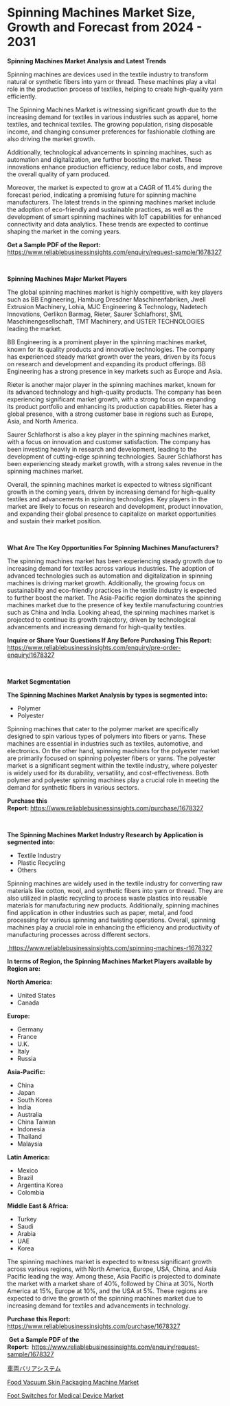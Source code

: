 <p><h1>Spinning Machines Market Size, Growth and Forecast from 2024 - 2031</h1></p><p><strong>Spinning Machines Market Analysis and Latest Trends</strong></p>
<p><p>Spinning machines are devices used in the textile industry to transform natural or synthetic fibers into yarn or thread. These machines play a vital role in the production process of textiles, helping to create high-quality yarn efficiently.</p><p>The Spinning Machines Market is witnessing significant growth due to the increasing demand for textiles in various industries such as apparel, home textiles, and technical textiles. The growing population, rising disposable income, and changing consumer preferences for fashionable clothing are also driving the market growth.</p><p>Additionally, technological advancements in spinning machines, such as automation and digitalization, are further boosting the market. These innovations enhance production efficiency, reduce labor costs, and improve the overall quality of yarn produced.</p><p>Moreover, the market is expected to grow at a CAGR of 11.4% during the forecast period, indicating a promising future for spinning machine manufacturers. The latest trends in the spinning machines market include the adoption of eco-friendly and sustainable practices, as well as the development of smart spinning machines with IoT capabilities for enhanced connectivity and data analytics. These trends are expected to continue shaping the market in the coming years.</p></p>
<p><strong>Get a Sample PDF of the Report:&nbsp;</strong> <a href="https://www.reliablebusinessinsights.com/enquiry/request-sample/1678327">https://www.reliablebusinessinsights.com/enquiry/request-sample/1678327</a></p>
<p>&nbsp;</p>
<p><strong>Spinning Machines Major Market Players</strong></p>
<p><p>The global spinning machines market is highly competitive, with key players such as BB Engineering, Hamburg Dresdner Maschinenfabriken, Jwell Extrusion Machinery, Lohia, MJC Engineering & Technology, Nadetech Innovations, Oerlikon Barmag, Rieter, Saurer Schlafhorst, SML Maschinengesellschaft, TMT Machinery, and USTER TECHNOLOGIES leading the market.</p><p>BB Engineering is a prominent player in the spinning machines market, known for its quality products and innovative technologies. The company has experienced steady market growth over the years, driven by its focus on research and development and expanding its product offerings. BB Engineering has a strong presence in key markets such as Europe and Asia.</p><p>Rieter is another major player in the spinning machines market, known for its advanced technology and high-quality products. The company has been experiencing significant market growth, with a strong focus on expanding its product portfolio and enhancing its production capabilities. Rieter has a global presence, with a strong customer base in regions such as Europe, Asia, and North America.</p><p>Saurer Schlafhorst is also a key player in the spinning machines market, with a focus on innovation and customer satisfaction. The company has been investing heavily in research and development, leading to the development of cutting-edge spinning technologies. Saurer Schlafhorst has been experiencing steady market growth, with a strong sales revenue in the spinning machines market.</p><p>Overall, the spinning machines market is expected to witness significant growth in the coming years, driven by increasing demand for high-quality textiles and advancements in spinning technologies. Key players in the market are likely to focus on research and development, product innovation, and expanding their global presence to capitalize on market opportunities and sustain their market position.</p></p>
<p>&nbsp;</p>
<p><strong>What Are The Key Opportunities For Spinning Machines Manufacturers?</strong></p>
<p><p>The spinning machines market has been experiencing steady growth due to increasing demand for textiles across various industries. The adoption of advanced technologies such as automation and digitalization in spinning machines is driving market growth. Additionally, the growing focus on sustainability and eco-friendly practices in the textile industry is expected to further boost the market. The Asia-Pacific region dominates the spinning machines market due to the presence of key textile manufacturing countries such as China and India. Looking ahead, the spinning machines market is projected to continue its growth trajectory, driven by technological advancements and increasing demand for high-quality textiles.</p></p>
<p><strong>Inquire or Share Your Questions If Any Before Purchasing This Report:</strong> <a href="https://www.reliablebusinessinsights.com/enquiry/pre-order-enquiry/1678327">https://www.reliablebusinessinsights.com/enquiry/pre-order-enquiry/1678327</a></p>
<p>&nbsp;</p>
<p><strong>Market Segmentation</strong></p>
<p><strong>The Spinning Machines Market Analysis by types is segmented into:</strong></p>
<p><ul><li>Polymer</li><li>Polyester</li></ul></p>
<p><p>Spinning machines that cater to the polymer market are specifically designed to spin various types of polymers into fibers or yarns. These machines are essential in industries such as textiles, automotive, and electronics. On the other hand, spinning machines for the polyester market are primarily focused on spinning polyester fibers or yarns. The polyester market is a significant segment within the textile industry, where polyester is widely used for its durability, versatility, and cost-effectiveness. Both polymer and polyester spinning machines play a crucial role in meeting the demand for synthetic fibers in various sectors.</p></p>
<p><strong>Purchase this Report:&nbsp;</strong><a href="https://www.reliablebusinessinsights.com/purchase/1678327">https://www.reliablebusinessinsights.com/purchase/1678327</a></p>
<p>&nbsp;</p>
<p><strong>The Spinning Machines Market Industry Research by Application is segmented into:</strong></p>
<p><ul><li>Textile Industry</li><li>Plastic Recycling</li><li>Others</li></ul></p>
<p><p>Spinning machines are widely used in the textile industry for converting raw materials like cotton, wool, and synthetic fibers into yarn or thread. They are also utilized in plastic recycling to process waste plastics into reusable materials for manufacturing new products. Additionally, spinning machines find application in other industries such as paper, metal, and food processing for various spinning and twisting operations. Overall, spinning machines play a crucial role in enhancing the efficiency and productivity of manufacturing processes across different sectors.</p></p>
<p><a href="https://www.reliablebusinessinsights.com/spinning-machines-r1678327">&nbsp;https://www.reliablebusinessinsights.com/spinning-machines-r1678327</a></p>
<p><strong>In terms of Region, the Spinning Machines Market Players available by Region are:</strong></p>
<p>
    <p> <strong> North America: </strong>
        <ul>
            <li>United States</li>
            <li>Canada</li>
        </ul>
        </p> 
    <p> <strong> Europe: </strong>
        <ul>
            <li>Germany</li>
            <li>France</li>
            <li>U.K.</li>
            <li>Italy</li>
            <li>Russia</li>
        </ul>
        </p> 
    <p> <strong> Asia-Pacific: </strong>
        <ul>
            <li>China</li>
            <li>Japan</li>
            <li>South Korea</li>
            <li>India</li>
            <li>Australia</li>
            <li>China Taiwan</li>
            <li>Indonesia</li>
            <li>Thailand</li>
            <li>Malaysia</li>
        </ul>
        </p> 
    <p> <strong> Latin America: </strong>
        <ul>
            <li>Mexico</li>
            <li>Brazil</li>
            <li>Argentina Korea</li>
            <li>Colombia</li>
        </ul>
        </p> 
    <p> <strong> Middle East & Africa: </strong>
        <ul>
            <li>Turkey</li>
            <li>Saudi</li>
            <li>Arabia</li>
            <li>UAE</li>
            <li>Korea</li>
        </ul>
    </p>
    </p>
<p><p>The spinning machines market is expected to witness significant growth across various regions, with North America, Europe, USA, China, and Asia Pacific leading the way. Among these, Asia Pacific is projected to dominate the market with a market share of 40%, followed by China at 30%, North America at 15%, Europe at 10%, and the USA at 5%. These regions are expected to drive the growth of the spinning machines market due to increasing demand for textiles and advancements in technology.</p></p>
<p><strong>Purchase this Report: </strong><a href="https://www.reliablebusinessinsights.com/purchase/1678327">https://www.reliablebusinessinsights.com/purchase/1678327</a></p>
<p>&nbsp;<strong>Get a Sample PDF of the Report:&nbsp;&nbsp;</strong><a href="https://www.reliablebusinessinsights.com/enquiry/request-sample/1678327">https://www.reliablebusinessinsights.com/enquiry/request-sample/1678327</a></p>
<p><strong></strong></p>
<p><p><a href="https://github.com/DanykaKilback/Market-Research-Report-List-1/blob/main/5225892156794.md">車両バリアシステム</a></p><p><a href="https://view.publitas.com/reportprime-1/food-vacuum-skin-packaging-machine-market-report-by-product-type-single-chamber-packaging-machine-double-chamberspackaging-machine-others-end-use-meat-seafood-others-and-region-2024-2031/">Food Vacuum Skin Packaging Machine Market</a></p><p><a href="https://view.publitas.com/reportprime-1/foot-switches-for-medical-device-industry-analysis-report-its-market-size-growing-with-a-cagr-of-4-7-by-applications-types-and-region-forecasted-for-period-from-2024-to-2031/">Foot Switches for Medical Device Market</a></p></p>